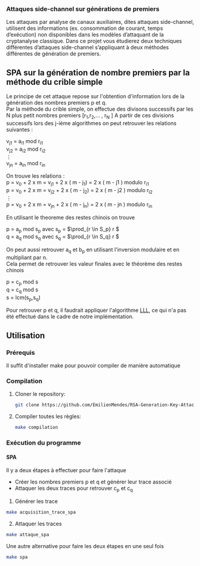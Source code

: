 ### Attaques side-channel sur générations de premiers
Les attaques par analyse de canaux auxiliaires, dites attaques side-channel, utilisent des informations (ex. consommation de courant, temps d’exécution) 
non disponibles dans les modèles d’attaquant de la cryptanalyse classique. Dans ce projet vous étudierez deux techniques différentes
d’attaques side-channel s’appliquant à deux méthodes différentes de génération de premiers.

## SPA sur la génération de nombre premiers par la méthode du crible simple
Le principe de cet attaque repose sur l'obtention d'information lors de la génération des nombres premiers p et q.  <br>
Par la méthode du crible simple, on effectue des divisons successifs par les N plus petit nombres premiers [r<sub>1</sub>,r<sub>2</sub>,... , r<sub>N</sub> ]
A partir de ces divisions successifs lors des j-ième algorithmes on peut retrouver les relations suivantes :

v<sub>j1</sub> = a<sub>i1</sub> mod r<sub>i1</sub> <br>
v<sub>j2</sub> = a<sub>i2</sub> mod r<sub>i2</sub> <br>
$\vdots$ <br>
v<sub>jn</sub> = a<sub>in</sub> mod r<sub>in</sub> <br>

On trouve les relations  : <br>
p = v<sub>0</sub> + 2 x m  = v<sub>j1</sub> + 2 x ( m - j<sub>1</sub>) = 2 x ( m - j1 )  modulo r<sub>i1</sub> <br>
p = v<sub>0</sub> + 2 x m  = v<sub>j2</sub> + 2 x ( m - j<sub>2</sub>) = 2 x ( m - j2 )  modulo r<sub>i2</sub> <br>
$\vdots$ <br>
p = v<sub>0</sub> + 2 x m  = v<sub>jn</sub> + 2 x ( m - j<sub>n</sub>) = 2 x ( m - jn )  modulo r<sub>in</sub> <br>


En utilisant le theoreme des restes chinois on trouve

p = a<sub>p</sub> mod s<sub>p</sub> avec s<sub>p</sub> = $\prod_{r \in S_p} r $ <br> 
q = a<sub>q</sub> mod s<sub>q</sub> avec s<sub>q</sub> = $\prod_{r \in S_q} r $ <br> 

On peut aussi retrouver a<sub>q</sub> et b<sub>p</sub> en utilisant l'inversion modulaire et en multipliant par n. <br>
Cela permet de retrouver les valeur finales avec le théorème des restes chinois 

p = c<sub>p</sub> mod s <br>
q = c<sub>q</sub> mod s <br>
s = lcm(s<sub>p</sub>,s<sub>q</sub>)

Pour retrouver p et q, il faudrait appliquer l'algorithme [LLL](https://fr.wikipedia.org/wiki/Algorithme_LLL), ce qui n'a pas été effectué dans le cadre de notre implémentation.





## Utilisation
### Prérequis
Il suffit d'installer make pour pouvoir compiler de manière automatique

### Compilation
1. Cloner le repository:  
   ```bash
   git clone https://github.com/EmilienMendes/RSA-Generation-Key-Attack.git
2. Compiler toutes les règles: 
    ```bash 
    make compilation
###  Exécution du programme
#### SPA
Il y a deux étapes à effectuer pour faire l'attaque
- Créer les nombres premiers p et q et générer leur trace associé
- Attaquer les deux traces pour retrouver c<sub>p</sub> et c<sub>q</sub>

1. Générer les trace
```bash 
make acquisition_trace_spa
```
2. Attaquer les traces
```bash 
make attaque_spa
```
Une autre alternative pour faire les deux étapes en une seul fois
``` bash
make spa
```
